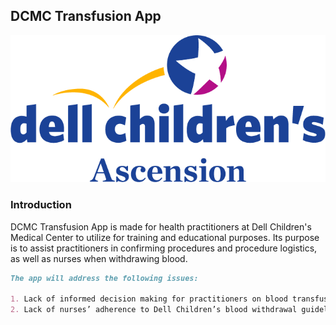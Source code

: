 ## DCMC Transfusion App

![Image of DCMC Logo](dcmcLogo.png)


### Introduction

DCMC Transfusion App is made for health practitioners at Dell Children's Medical Center to utilize for training and educational purposes. Its purpose is to assist practitioners in confirming procedures and procedure logistics, as well as nurses when withdrawing blood. 

```markdown
The app will address the following issues:

1. Lack of informed decision making for practitioners on blood transfusion process
2. Lack of nurses’ adherence to Dell Children’s blood withdrawal guidelines


